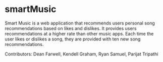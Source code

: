 # smartMusic

Smart Music is a web application that recommends users personal song recommendations based on likes and dislikes.
It provides users recommendations at a higher rate than other music apps.
Each time the user likes or dislikes a song, they are provided with ten new song recommendations. 


Contributors: Dean Farwell, Kendell Graham, Ryan Samuel, Parijat Tripathi
